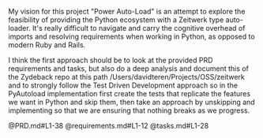 My vision for this project "Power Auto-Load" is an attempt to explore the feasibility of providing the Python 
ecosystem with a Zeitwerk type auto-loader. It's really difficult to navigate and carry the cognitive overhead of 
imports and resolving requirements when working in Python, as opposed to modern Ruby and Rails.

I think the first approach should be to look at the provided PRD requirements and tasks, but also do a deep analysis 
and document this of the Zydeback repo at this path /Users/davidteren/Projects/OSS/zeitwerk and to strongly follow 
the Test Driven Development approach so in the PyAutoload implementation first create the tests that replicate the 
features we want in Python and skip them, then take an approach by unskipping and implementing so that we are 
ensuring that nothing breaks as we progress.



@PRD.md#L1-38 @requirements.md#L1-12 @tasks.md#L1-28 